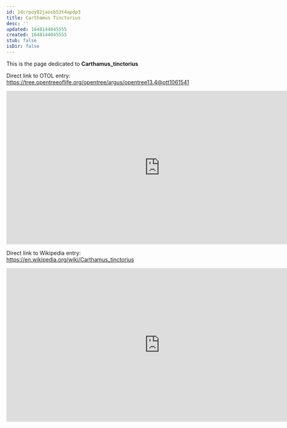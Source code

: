 ```yaml
---
id: 14crpoy82jaosb53t4apdp3
title: Carthamus Tinctorius
desc: ''
updated: 1648144045555
created: 1648144045555
stub: false
isDir: false
---
```

This is the page dedicated to **Carthamus_tinctorius**


Direct link to OTOL entry: https://tree.opentreeoflife.org/opentree/argus/opentree13.4@ott1061541



<html>
    <body>
    <iframe src="https://tree.opentreeoflife.org/opentree/argus/opentree13.4@ott1061541"
    width="800" height="400" frameborder="0" allowfullscreen> </iframe>
    </body>
</html>
    


Direct link to Wikipedia entry: https://en.wikipedia.org/wiki/Carthamus_tinctorius



<html>
    <body>
    <iframe src="https://en.wikipedia.org/wiki/Carthamus_tinctorius"
    width="800" height="400" frameborder="0" allowfullscreen> </iframe>
    </body>
</html>
    
